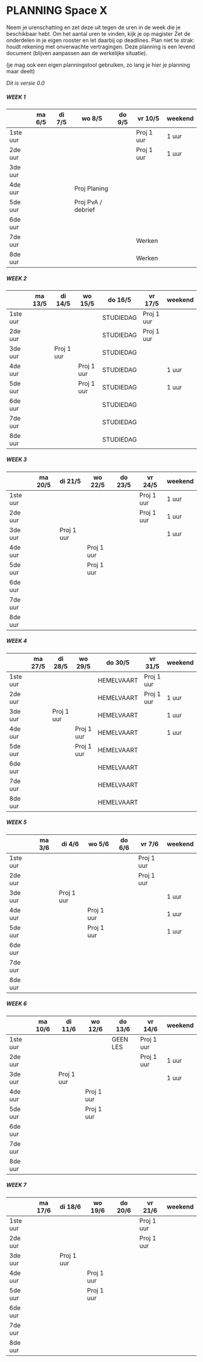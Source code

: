# PLANNING Space X
Neem je urenschatting en zet deze uit tegen de uren in de week die je beschikbaar hebt. Om het aantal uren te vinden, kijk je op magister
Zet de onderdelen in je eigen rooster en let daarbij op deadlines. Plan niet te strak: houdt rekening met onverwachte vertragingen.
Deze planning is een levend document (blijven aanpassen aan de werkelijke situatie).

(je mag ook een eigen planningstool gebruiken, zo lang je hier je planning maar deelt)

*Dit is versie 0.0*

##### WEEK 1
|         | ma 6/5 | di 7/5 | wo 8/5 | do 9/5 | vr 10/5 | weekend |
| ------ |------ | ---- | ------ |---- |------ |---- | 
| 1ste uur | | | | |Proj 1 uur | 1 uur |
| 2de uur  | | | | |Proj 1 uur  | 1 uur |
| 3de uur  | | | | | |  |
| 4de uur  | | |Proj Planing | | |  |
| 5de uur  | | |Proj PvA / debrief| | |  |
| 6de uur  | | | | | |  |
| 7de uur  | | | | |Werken |  |
| 8de uur  | | | | |Werken |  |

##### WEEK 2
|         | ma 13/5 | di 14/5 | wo 15/5 | do 16/5 | vr 17/5 | weekend |
| ------ |------ | ---- | ------ |---- |------ |---- | 
| 1ste uur | | | | STUDIEDAG |Proj 1 uur  |  |
| 2de uur  | | | | STUDIEDAG |Proj 1 uur  |  |
| 3de uur  | |Proj 1 uur  || STUDIEDAG | |  |
| 4de uur  | | |Proj 1 uur  | STUDIEDAG | | 1 uur |
| 5de uur  | | |Proj 1 uur  | STUDIEDAG | | 1 uur |
| 6de uur  | | | | STUDIEDAG | |  |
| 7de uur  | | | | STUDIEDAG | |  |
| 8de uur  | | | | STUDIEDAG | |  |

##### WEEK 3
|         | ma 20/5 | di 21/5 | wo 22/5 | do 23/5 | vr 24/5 | weekend |
| ------ |------ | ---- | ------ |---- |------ |---- | 
| 1ste uur | | | | |Proj 1 uur | 1 uur |
| 2de uur  | | | | |Proj 1 uur | 1 uur |
| 3de uur  | |Proj 1 uur | | | | 1 uur |
| 4de uur  | | |Proj 1 uur  | | |  |
| 5de uur  | | |Proj 1 uur  | | |  |
| 6de uur  | | | | | |  |
| 7de uur  | | | | | |  |
| 8de uur  | | | | | |  |

##### WEEK 4
|         | ma 27/5 | di 28/5 | wo 29/5 | do 30/5 | vr 31/5 | weekend |
| ------ |------ | ---- | ------ |---- |------ |---- | 
| 1ste uur | | | | HEMELVAART |Proj 1 uur  |  |
| 2de uur  | | | | HEMELVAART |Proj 1 uur  | 1 uur |
| 3de uur  | |Proj 1 uur  | | HEMELVAART | | 1 uur |
| 4de uur  | | |Proj 1 uur | HEMELVAART | | 1 uur |
| 5de uur  | | |Proj 1 uur | HEMELVAART | |  |
| 6de uur  | | | | HEMELVAART | |  |
| 7de uur  | | | | HEMELVAART | |  |
| 8de uur  | | | | HEMELVAART | |  |

##### WEEK 5
|         | ma 3/6 | di 4/6 | wo 5/6 | do 6/6 | vr 7/6 | weekend |
| ------ |------ | ---- | ------ |---- |------ |---- | 
| 1ste uur | | | | | Proj 1 uur |  |
| 2de uur | | | | |Proj 1 uur  |  |
| 3de uur | |Proj 1 uur  | | | | 1 uur |
| 4de uur | | |Proj 1 uur | | | 1 uur |
| 5de uur | | |Proj 1 uur | | | 1 uur |
| 6de uur | | | | | |  |
| 7de uur | | | | | |  |
| 8de uur | | | | | |  |

##### WEEK 6
|         | ma 10/6 | di 11/6 | wo 12/6 | do 13/6 | vr 14/6 | weekend |
| ------ |------ | ---- | ------ |---- |------ |---- | 
| 1ste uur | | | | GEEN LES |Proj 1 uur |  |
| 2de uur | | | | |Proj 1 uur  | 1 uur |
| 3de uur | |Proj 1 uur  | | | |1 uur  |
| 4de uur | | |Proj 1 uur  | | |  |
| 5de uur | | |Proj 1 uur  | | |  |
| 6de uur | | | | | |  |
| 7de uur | | | | | |  |
| 8de uur | | | | | |  |


##### WEEK 7
|         | ma 17/6 | di 18/6 | wo 19/6 | do 20/6 | vr 21/6 | weekend |
| ------ |------ | ---- | ------ |---- |------ |---- | 
| 1ste uur | | | | |Proj 1 uur |  |
| 2de uur | | | | |Proj 1 uur |  |
| 3de uur | |Proj 1 uur  | | | |  |
| 4de uur | | |Proj 1 uur | | |  |
| 5de uur | | |Proj 1 uur | | |  |
| 6de uur | | | | | |  |
| 7de uur | | | | | |  |
| 8de uur | | | | | |  |

